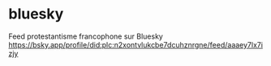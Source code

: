 # bluesky
Feed protestantisme francophone sur Bluesky
https://bsky.app/profile/did:plc:n2xontvlukcbe7dcuhznrgne/feed/aaaey7lx7izjy
